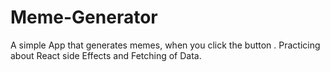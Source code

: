 # Meme-Generator
A simple App that generates memes, when you click the button . Practicing about React side Effects and Fetching of Data.
